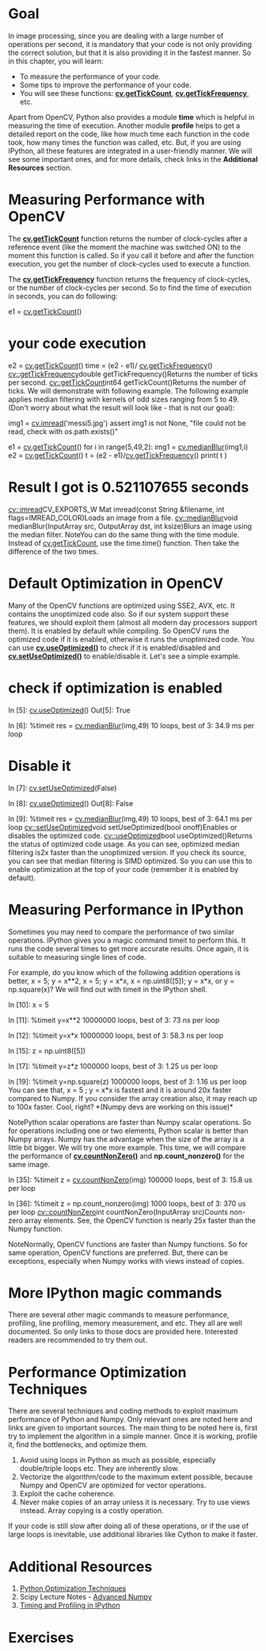 
# Goal

In image processing, since you are dealing with a large number of operations per second, it is mandatory that your code is not only providing the correct solution, but that it is also providing it in the fastest manner. So in this chapter, you will learn:

* To measure the performance of your code.
* Some tips to improve the performance of your code.
* You will see these functions: **[cv.getTickCount](../../db/de0/group__core__utils.html#gae73f58000611a1af25dd36d496bf4487 "Returns the number of ticks.")**, **[cv.getTickFrequency](../../db/de0/group__core__utils.html#ga705441a9ef01f47acdc55d87fbe5090c "Returns the number of ticks per second.")**, etc.

Apart from OpenCV, Python also provides a module **time** which is helpful in measuring the time of execution. Another module **profile** helps to get a detailed report on the code, like how much time each function in the code took, how many times the function was called, etc. But, if you are using IPython, all these features are integrated in a user-friendly manner. We will see some important ones, and for more details, check links in the **Additional Resources** section.

# Measuring Performance with OpenCV

The **[cv.getTickCount](../../db/de0/group__core__utils.html#gae73f58000611a1af25dd36d496bf4487 "Returns the number of ticks.")** function returns the number of clock-cycles after a reference event (like the moment the machine was switched ON) to the moment this function is called. So if you call it before and after the function execution, you get the number of clock-cycles used to execute a function.

The **[cv.getTickFrequency](../../db/de0/group__core__utils.html#ga705441a9ef01f47acdc55d87fbe5090c "Returns the number of ticks per second.")** function returns the frequency of clock-cycles, or the number of clock-cycles per second. So to find the time of execution in seconds, you can do following: 

e1 = [cv.getTickCount](../../db/de0/group__core__utils.html#gae73f58000611a1af25dd36d496bf4487 "../../db/de0/group__core__utils.html#gae73f58000611a1af25dd36d496bf4487")()
# your code execution
e2 = [cv.getTickCount](../../db/de0/group__core__utils.html#gae73f58000611a1af25dd36d496bf4487 "../../db/de0/group__core__utils.html#gae73f58000611a1af25dd36d496bf4487")()
time = (e2 - e1)/ [cv.getTickFrequency](../../db/de0/group__core__utils.html#ga705441a9ef01f47acdc55d87fbe5090c "../../db/de0/group__core__utils.html#ga705441a9ef01f47acdc55d87fbe5090c")()
[cv::getTickFrequency](../../db/de0/group__core__utils.html#ga705441a9ef01f47acdc55d87fbe5090c "../../db/de0/group__core__utils.html#ga705441a9ef01f47acdc55d87fbe5090c")double getTickFrequency()Returns the number of ticks per second.
[cv::getTickCount](../../db/de0/group__core__utils.html#gae73f58000611a1af25dd36d496bf4487 "../../db/de0/group__core__utils.html#gae73f58000611a1af25dd36d496bf4487")int64 getTickCount()Returns the number of ticks.
 We will demonstrate with following example. The following example applies median filtering with kernels of odd sizes ranging from 5 to 49. (Don't worry about what the result will look like - that is not our goal): 

img1 = [cv.imread](../../d4/da8/group__imgcodecs.html#gab32ee19e22660912565f8140d0f675a8 "../../d4/da8/group__imgcodecs.html#gab32ee19e22660912565f8140d0f675a8")('messi5.jpg')
assert img1 is not None, "file could not be read, check with os.path.exists()"

e1 = [cv.getTickCount](../../db/de0/group__core__utils.html#gae73f58000611a1af25dd36d496bf4487 "../../db/de0/group__core__utils.html#gae73f58000611a1af25dd36d496bf4487")()
for i in range(5,49,2):
 img1 = [cv.medianBlur](../../d4/d86/group__imgproc__filter.html#ga564869aa33e58769b4469101aac458f9 "../../d4/d86/group__imgproc__filter.html#ga564869aa33e58769b4469101aac458f9")(img1,i)
e2 = [cv.getTickCount](../../db/de0/group__core__utils.html#gae73f58000611a1af25dd36d496bf4487 "../../db/de0/group__core__utils.html#gae73f58000611a1af25dd36d496bf4487")()
t = (e2 - e1)/[cv.getTickFrequency](../../db/de0/group__core__utils.html#ga705441a9ef01f47acdc55d87fbe5090c "../../db/de0/group__core__utils.html#ga705441a9ef01f47acdc55d87fbe5090c")()
print( t )

# Result I got is 0.521107655 seconds
[cv::imread](../../d4/da8/group__imgcodecs.html#gab32ee19e22660912565f8140d0f675a8 "../../d4/da8/group__imgcodecs.html#gab32ee19e22660912565f8140d0f675a8")CV\_EXPORTS\_W Mat imread(const String &filename, int flags=IMREAD\_COLOR)Loads an image from a file.
[cv::medianBlur](../../d4/d86/group__imgproc__filter.html#ga564869aa33e58769b4469101aac458f9 "../../d4/d86/group__imgproc__filter.html#ga564869aa33e58769b4469101aac458f9")void medianBlur(InputArray src, OutputArray dst, int ksize)Blurs an image using the median filter.
 NoteYou can do the same thing with the time module. Instead of [cv.getTickCount](../../db/de0/group__core__utils.html#gae73f58000611a1af25dd36d496bf4487 "Returns the number of ticks."), use the time.time() function. Then take the difference of the two times.
# Default Optimization in OpenCV

Many of the OpenCV functions are optimized using SSE2, AVX, etc. It contains the unoptimized code also. So if our system support these features, we should exploit them (almost all modern day processors support them). It is enabled by default while compiling. So OpenCV runs the optimized code if it is enabled, otherwise it runs the unoptimized code. You can use **[cv.useOptimized()](../../db/de0/group__core__utils.html#gafa6d5d04eff341825573ec6c0aa6519f "Returns the status of optimized code usage.")** to check if it is enabled/disabled and **[cv.setUseOptimized()](../../db/de0/group__core__utils.html#ga3c8487ea4449e550bc39575ede094c7a "Enables or disables the optimized code.")** to enable/disable it. Let's see a simple example. 

# check if optimization is enabled
In [5]: [cv.useOptimized](../../db/de0/group__core__utils.html#gafa6d5d04eff341825573ec6c0aa6519f "../../db/de0/group__core__utils.html#gafa6d5d04eff341825573ec6c0aa6519f")()
Out[5]: True

In [6]: %timeit res = [cv.medianBlur](../../d4/d86/group__imgproc__filter.html#ga564869aa33e58769b4469101aac458f9 "../../d4/d86/group__imgproc__filter.html#ga564869aa33e58769b4469101aac458f9")(img,49)
10 loops, best of 3: 34.9 ms per loop

# Disable it
In [7]: [cv.setUseOptimized](../../db/de0/group__core__utils.html#ga3c8487ea4449e550bc39575ede094c7a "../../db/de0/group__core__utils.html#ga3c8487ea4449e550bc39575ede094c7a")(False)

In [8]: [cv.useOptimized](../../db/de0/group__core__utils.html#gafa6d5d04eff341825573ec6c0aa6519f "../../db/de0/group__core__utils.html#gafa6d5d04eff341825573ec6c0aa6519f")()
Out[8]: False

In [9]: %timeit res = [cv.medianBlur](../../d4/d86/group__imgproc__filter.html#ga564869aa33e58769b4469101aac458f9 "../../d4/d86/group__imgproc__filter.html#ga564869aa33e58769b4469101aac458f9")(img,49)
10 loops, best of 3: 64.1 ms per loop
[cv::setUseOptimized](../../db/de0/group__core__utils.html#ga3c8487ea4449e550bc39575ede094c7a "../../db/de0/group__core__utils.html#ga3c8487ea4449e550bc39575ede094c7a")void setUseOptimized(bool onoff)Enables or disables the optimized code.
[cv::useOptimized](../../db/de0/group__core__utils.html#gafa6d5d04eff341825573ec6c0aa6519f "../../db/de0/group__core__utils.html#gafa6d5d04eff341825573ec6c0aa6519f")bool useOptimized()Returns the status of optimized code usage.
 As you can see, optimized median filtering is2x faster than the unoptimized version. If you check its source, you can see that median filtering is SIMD optimized. So you can use this to enable optimization at the top of your code (remember it is enabled by default).

# Measuring Performance in IPython

Sometimes you may need to compare the performance of two similar operations. IPython gives you a magic command timeit to perform this. It runs the code several times to get more accurate results. Once again, it is suitable to measuring single lines of code.

For example, do you know which of the following addition operations is better, x = 5; y = x\*\*2, x = 5; y = x\*x, x = np.uint8([5]); y = x\*x, or y = np.square(x)? We will find out with timeit in the IPython shell. 

In [10]: x = 5

In [11]: %timeit y=x\*\*2
10000000 loops, best of 3: 73 ns per loop

In [12]: %timeit y=x\*x
10000000 loops, best of 3: 58.3 ns per loop

In [15]: z = np.uint8([5])

In [17]: %timeit y=z\*z
1000000 loops, best of 3: 1.25 us per loop

In [19]: %timeit y=np.square(z)
1000000 loops, best of 3: 1.16 us per loop
 You can see that, x = 5 ; y = x\*x is fastest and it is around 20x faster compared to Numpy. If you consider the array creation also, it may reach up to 100x faster. Cool, right? \*(Numpy devs are working on this issue)\*

NotePython scalar operations are faster than Numpy scalar operations. So for operations including one or two elements, Python scalar is better than Numpy arrays. Numpy has the advantage when the size of the array is a little bit bigger.
We will try one more example. This time, we will compare the performance of **[cv.countNonZero()](../../d2/de8/group__core__array.html#gaa4b89393263bb4d604e0fe5986723914 "Counts non-zero array elements.")** and **np.count\_nonzero()** for the same image.

In [35]: %timeit z = [cv.countNonZero](../../d2/de8/group__core__array.html#gaa4b89393263bb4d604e0fe5986723914 "../../d2/de8/group__core__array.html#gaa4b89393263bb4d604e0fe5986723914")(img)
100000 loops, best of 3: 15.8 us per loop

In [36]: %timeit z = np.count\_nonzero(img)
1000 loops, best of 3: 370 us per loop
[cv::countNonZero](../../d2/de8/group__core__array.html#gaa4b89393263bb4d604e0fe5986723914 "../../d2/de8/group__core__array.html#gaa4b89393263bb4d604e0fe5986723914")int countNonZero(InputArray src)Counts non-zero array elements.
 See, the OpenCV function is nearly 25x faster than the Numpy function.

NoteNormally, OpenCV functions are faster than Numpy functions. So for same operation, OpenCV functions are preferred. But, there can be exceptions, especially when Numpy works with views instead of copies.
# More IPython magic commands

There are several other magic commands to measure performance, profiling, line profiling, memory measurement, and etc. They all are well documented. So only links to those docs are provided here. Interested readers are recommended to try them out.

# Performance Optimization Techniques

There are several techniques and coding methods to exploit maximum performance of Python and Numpy. Only relevant ones are noted here and links are given to important sources. The main thing to be noted here is, first try to implement the algorithm in a simple manner. Once it is working, profile it, find the bottlenecks, and optimize them.

1. Avoid using loops in Python as much as possible, especially double/triple loops etc. They are inherently slow.
2. Vectorize the algorithm/code to the maximum extent possible, because Numpy and OpenCV are optimized for vector operations.
3. Exploit the cache coherence.
4. Never make copies of an array unless it is necessary. Try to use views instead. Array copying is a costly operation.

If your code is still slow after doing all of these operations, or if the use of large loops is inevitable, use additional libraries like Cython to make it faster.

# Additional Resources

1. [Python Optimization Techniques](https://wiki.python.org/moin/PythonSpeed/PerformanceTips "https://wiki.python.org/moin/PythonSpeed/PerformanceTips")
2. Scipy Lecture Notes - [Advanced Numpy](http://scipy-lectures.github.io/advanced/advanced_numpy/index.html#advanced-numpy "http://scipy-lectures.github.io/advanced/advanced_numpy/index.html#advanced-numpy")
3. [Timing and Profiling in IPython](http://pynash.org/2013/03/06/timing-and-profiling/ "http://pynash.org/2013/03/06/timing-and-profiling/")

# Exercises

